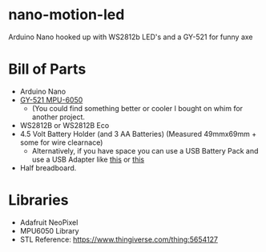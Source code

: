 # nano-motion-led
 Arduino Nano hooked up with WS2812b LED's and a GY-521 for funny axe
# Bill of Parts
- Arduino Nano
- [GY-521 MPU-6050](https://www.amazon.com/HiLetgo-MPU-6050-Accelerometer-Gyroscope-Converter/dp/B078SS8NQV)
    - (You could find something better or cooler I bought on whim for another project.
-  WS2812B or WS2812B Eco
-  4.5 Volt Battery Holder (and 3 AA Batteries) (Measured 49mmx69mm + some for wire clearnace)
    - Alternatively, if you have space you can use a USB Battery Pack and use a USB Adapter like [this](https://www.amazon.com/VizGiz-Terminal-Connector-Solderless-Replacement/dp/B08YDLF6QV/ref=sr_1_6?crid=3E5W780R5Z2HO&keywords=usb+shield+conector&qid=1697943472&sprefix=usb+shield+conector%2Caps%2C87&sr=8-6) or [this](https://www.amazon.com/Short-Charging-Pigtail-Cable-22AWG/dp/B09NRDPQCZ/ref=sr_1_3?crid=1ZS02H2XVUNJ2&keywords=usb+pigtail&qid=1697943536&sprefix=usb+pigtail%2Caps%2C95&sr=8-3)
- Half breadboard.
# Libraries
- Adafruit NeoPixel
- MPU6050 Library
- STL Reference: https://www.thingiverse.com/thing:5654127
 
